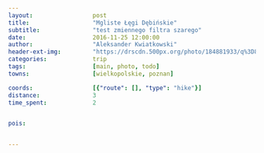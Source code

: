 ```yaml
---
layout:                 post
title:                  "Mgliste Łęgi Dębińskie"
subtitle:               "test zmiennego filtra szarego"
date:                   2016-11-25 12:00:00
author:                 "Aleksander Kwiatkowski"
header-ext-img:         "https://drscdn.500px.org/photo/184881933/q%3D80_m%3D2000/1f824a0e537e0e52d23a7f2de71ebb47"
categories:             trip
tags:                   [main, photo, todo]
towns:                  [wielkopolskie, poznan]

coords:                 [{"route": [], "type": "hike"}]
distance:               3
time_spent:             2


pois:


---
```

